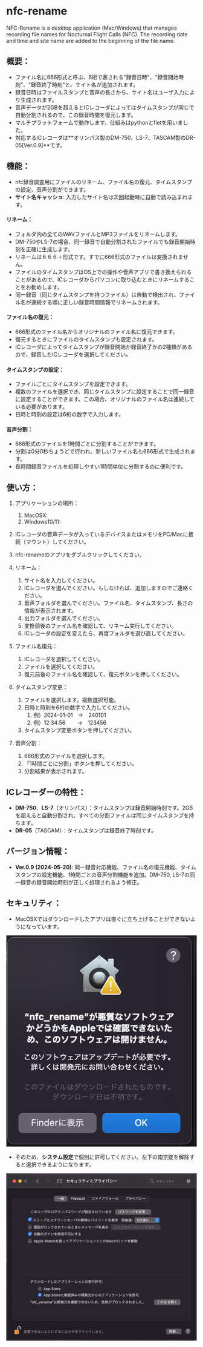 # nfc-rename

NFC-Rename is a desktop application (Mac/Windows) that manages recording file names for Nocturnal Flight Calls (NFC). The recording date and time and site name are added to the beginning of the file name.

## 概要：

- ファイル名に666形式と呼ぶ、6桁で表される"録音日時"、"録音開始時刻"、"録音終了時刻"と、サイト名が追加されます。
- 録音日時はファイルスタンプと音声の長さから、サイト名はユーザ入力により生成されます。
- 音声データが2GBを超えるとICレコーダによってはタイムスタンプが同じで自動分割されるので、この録音時間を復元します。
- マルチプラットフォームで動作します。仕組みはpythonとfletを用いました。
- 対応するICレコーダは**オリンパス製のDM-750、LS-7、TASCAM製のDR-05[Ver.0.9]**です。

## 機能：

- nfc録音調査用にファイルのリネーム、ファイル名の復元、タイムスタンプの設定、音声分割ができます。
- **サイト名キャッシュ**: 入力したサイト名は次回起動時に自動で読み込まれます。

#### リネーム：

- フォルダ内の全てのWAVファイルとMP3ファイルをリネームします。
- DM-750やLS-7の場合、同一録音で自動分割されたファイルでも録音開始時刻を正確に生成します。
- リネームは６６６＋形式です。すでに666形式のファイルは変換されません。
- ファイルのタイムスタンプはOS上での操作や音声アプリで書き換えられることがあるので、ICレコーダからパソコンに取り込むときにリネームすることをお勧めします。
- 同一録音（同じタイムスタンプを持つファイル）は自動で検出され、ファイル名が連続する順に正しい録音時間情報でリネームされます。

#### ファイル名の復元：

- 666形式のファイル名からオリジナルのファイル名に復元できます。
- 復元するときにファイルのタイムスタンプも設定されます。
- ICレコーダによってタイムスタンプが録音開始か録音終了かの2種類があるので、録音したICレコーダを選択してください。

#### タイムスタンプの設定：

- ファイルごとにタイムスタンプを設定できます。
- 複数のファイルを選択でき、同じタイムスタンプに設定することで同一録音に設定することができます。この場合、オリジナルのファイル名は連続している必要があります。
- 日時と時刻の設定は6桁の数字で入力します。

#### 音声分割：

- 666形式のファイルを1時間ごとに分割することができます。
- 分割は0分0秒ちょうどで行われ、新しいファイル名も666形式で生成されます。
- 長時間録音ファイルを処理しやすい1時間単位に分割するのに便利です。

## 使い方：

1. アプリケーションの場所：
   1. MacOSX:
   2. Windows10/11:

1. ICレコーダの音声データが入っているデバイスまたはメモリをPC/Macに接続（マウント）してください。
2. nfc-renameのアプリをダブルクリックしてください。
3. リネーム：
   1. サイト名を入力してください。
   2. ICレコーダを選んでください。もしなければ、追加しますのでご連絡ください。
   3. 音声フォルダを選んでください。ファイル名、タイムスタンプ、長さの情報が表示されます。
   4. 出力フォルダを選んでください。
   5. 変換前後のファイル名を確認して、リネーム実行してください。
   6. ICレコーダの設定を変えたら、再度フォルダを選び直してください。

4. ファイル名復元：
   1. ICレコーダを選択してください。
   2. ファイルを選択してください。
   3. 復元前後のファイル名を確認して、復元ボタンを押してください。

5. タイムスタンプ変更：
   1. ファイルを選択します。複数選択可能。
   2. 日時と時刻を6桁の数字で入力してください。
      1. 例）2024-01-01　→　240101
      2. 例）12:34:56　　 →　123456
   3. タイムスタンプ変更ボタンを押してください。

6. 音声分割：
   1. 666形式のファイルを選択します。
   2. 「1時間ごとに分割」ボタンを押してください。
   3. 分割結果が表示されます。

## ICレコーダーの特性：

- **DM-750**、**LS-7**（オリンパス）：タイムスタンプは録音開始時刻です。2GBを超えると自動分割され、すべての分割ファイルは同じタイムスタンプを持ちます。
- **DR-05**（TASCAM）：タイムスタンプは録音終了時刻です。

## バージョン情報：

- **Ver.0.9 (2024-05-20)**: 同一録音対応機能、ファイル名の復元機能、タイムスタンプの設定機能、1時間ごとの音声分割機能を追加。DM-750, LS-7の同一録音の録音開始時刻が正しく処理されるよう修正。

## セキュリティ：

- MacOSXではダウンロードしたアプリは直ぐに立ち上げることができないようになっています。

![セキュリティーアラート](./security-0.png)

- そのため、**システム設定**で個別に許可してください。左下の南京錠を解除すると選択できるようになります。

![ダウンロードしたアプリケーションの実行許可](./security-1.png)